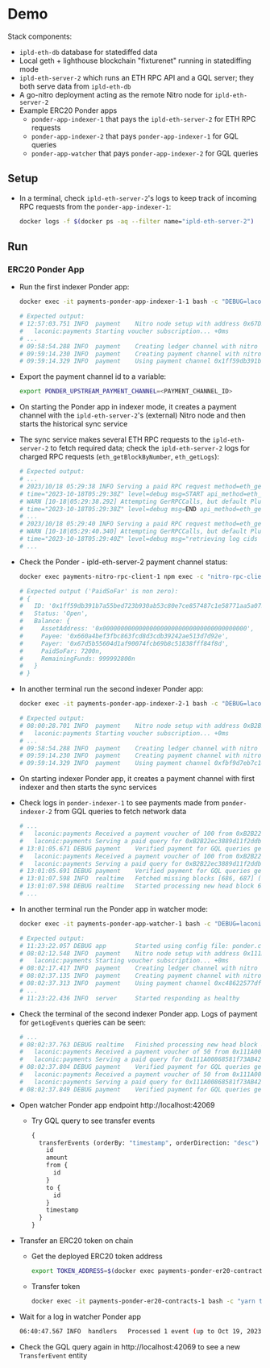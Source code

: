 # Demo

Stack components:
* `ipld-eth-db` database for statediffed data
* Local geth + lighthouse blockchain "fixturenet" running in statediffing mode
* `ipld-eth-server-2` which runs an ETH RPC API and a GQL server; they both serve data from `ipld-eth-db`
* A go-nitro deployment acting as the remote Nitro node for `ipld-eth-server-2`
* Example ERC20 Ponder apps
  * `ponder-app-indexer-1` that pays the `ipld-eth-server-2` for ETH RPC requests
  * `ponder-app-indexer-2` that pays `ponder-app-indexer-1` for GQL queries
  * `ponder-app-watcher` that pays `ponder-app-indexer-2` for GQL queries

## Setup

* In a terminal, check `ipld-eth-server-2`'s logs to keep track of incoming RPC requests from the `ponder-app-indexer-1`:

  ```bash
  docker logs -f $(docker ps -aq --filter name="ipld-eth-server-2")
  ```

## Run

### ERC20 Ponder App

* Run the first indexer Ponder app:

  ```bash
  docker exec -it payments-ponder-app-indexer-1-1 bash -c "DEBUG=laconic:payments pnpm start"

  # Expected output:
  # 12:57:03.751 INFO  payment    Nitro node setup with address 0x67D5b55604d1aF90074FcB69b8C51838FFF84f8d
  #   laconic:payments Starting voucher subscription... +0ms
  # ...
  # 09:58:54.288 INFO  payment    Creating ledger channel with nitro node 0x660a4bEF3fbC863Fcd8D3CDB39242aE513d7D92e ...
  # 09:59:14.230 INFO  payment    Creating payment channel with nitro node 0x660a4bEF3fbC863Fcd8D3CDB39242aE513d7D92e ...
  # 09:59:14.329 INFO  payment    Using payment channel 0x1ff59db391b7a55bed723b930ab53c80e7ce857487c1e58771aa5a0737d71625
  ```

* Export the payment channel id to a variable:

  ```bash
  export PONDER_UPSTREAM_PAYMENT_CHANNEL=<PAYMENT_CHANNEL_ID>
  ```

* On starting the Ponder app in indexer mode, it creates a payment channel with the `ipld-eth-server-2`'s (external) Nitro node and then starts the historical sync service

* The sync service makes several ETH RPC requests to the `ipld-eth-server-2` to fetch required data; check the `ipld-eth-server-2` logs for charged RPC requests (`eth_getBlockByNumber`, `eth_getLogs`):

  ```bash
  # Expected output:
  # ...
  # 2023/10/18 05:29:38 INFO Serving a paid RPC request method=eth_getBlockByNumber cost=50 sender=0x67D5b55604d1aF90074FcB69b8C51838FFF84f8d
  # time="2023-10-18T05:29:38Z" level=debug msg=START api_method=eth_getBlockByNumber api_params="[latest true]" api_reqid=0 conn="172.26.0.19:42306" user_id= uuid=54992dc3-6d77-11ee-9ede-0242ac1a000f
  # WARN [10-18|05:29:38.292] Attempting GerRPCCalls, but default PluginLoader has not been initialized
  # time="2023-10-18T05:29:38Z" level=debug msg=END api_method=eth_getBlockByNumber api_params="[latest true]" api_reqid=0 conn="172.26.0.19:42306" duration=22 user_id= uuid=54992dc3-6d77-11ee-9ede-0242ac1a000f
  # ...
  # 2023/10/18 05:29:40 INFO Serving a paid RPC request method=eth_getLogs cost=50 sender=0x67D5b55604d1aF90074FcB69b8C51838FFF84f8d
  # WARN [10-18|05:29:40.340] Attempting GerRPCCalls, but default PluginLoader has not been initialized
  # time="2023-10-18T05:29:40Z" level=debug msg="retrieving log cids for receipt ids"
  # ...
  ```

* Check the Ponder - ipld-eth-server-2 payment channel status:

  ```bash
  docker exec payments-nitro-rpc-client-1 npm exec -c "nitro-rpc-client get-payment-channel $PONDER_UPSTREAM_PAYMENT_CHANNEL -s false -h go-nitro -p 4006"

  # Expected output ('PaidSoFar' is non zero):
  # {
  #   ID: '0x1ff59db391b7a55bed723b930ab53c80e7ce857487c1e58771aa5a0737d71625',
  #   Status: 'Open',
  #   Balance: {
  #     AssetAddress: '0x0000000000000000000000000000000000000000',
  #     Payee: '0x660a4bef3fbc863fcd8d3cdb39242ae513d7d92e',
  #     Payer: '0x67d5b55604d1af90074fcb69b8c51838fff84f8d',
  #     PaidSoFar: 7200n,
  #     RemainingFunds: 999992800n
  #   }
  # }
  ```

* In another terminal run the second indexer Ponder app:

  ```bash
  docker exec -it payments-ponder-app-indexer-2-1 bash -c "DEBUG=laconic:payments pnpm start"

  # Expected output:
  # 08:00:28.701 INFO  payment    Nitro node setup with address 0xB2B22ec3889d11f2ddb1A1Db11e80D20EF367c01
  #   laconic:payments Starting voucher subscription... +0ms
  # ...
  # 09:58:54.288 INFO  payment    Creating ledger channel with nitro node 0x67D5b55604d1aF90074FcB69b8C51838FFF84f8d ...
  # 09:59:14.230 INFO  payment    Creating payment channel with nitro node 0x67D5b55604d1aF90074FcB69b8C51838FFF84f8d ...
  # 09:59:14.329 INFO  payment    Using payment channel 0xfbf9d7eb7c18446883c7f57f4c94db5607f414a224b3e921c787db07371d2a70
  ```

* On starting indexer Ponder app, it creates a payment channel with first indexer and then starts the sync services

* Check logs in `ponder-indexer-1` to see payments made from `ponder-indexer-2` from GQL queries to fetch network data

  ```bash
  # ...
  #   laconic:payments Received a payment voucher of 100 from 0xB2B22ec3889d11f2ddb1A1Db11e80D20EF367c01 +23ms
  #   laconic:payments Serving a paid query for 0xB2B22ec3889d11f2ddb1A1Db11e80D20EF367c01 +0ms
  # 13:01:05.671 DEBUG payment    Verified payment for GQL queries getEthLogs
  #   laconic:payments Received a payment voucher of 100 from 0xB2B22ec3889d11f2ddb1A1Db11e80D20EF367c01 +20ms
  #   laconic:payments Serving a paid query for 0xB2B22ec3889d11f2ddb1A1Db11e80D20EF367c01 +0ms
  # 13:01:05.691 DEBUG payment    Verified payment for GQL queries getEthBlock
  # 13:01:07.598 INFO  realtime   Fetched missing blocks [686, 687] (network=fixturenet)
  # 13:01:07.598 DEBUG realtime   Started processing new head block 686 (network=fixturenet)
  # ...
  ```

* In another terminal run the Ponder app in watcher mode:

  ```bash
  docker exec -it payments-ponder-app-watcher-1 bash -c "DEBUG=laconic:payments pnpm start"

  # Expected output:
  # 11:23:22.057 DEBUG app        Started using config file: ponder.config.ts
  # 08:02:12.548 INFO  payment    Nitro node setup with address 0x111A00868581f73AB42FEEF67D235Ca09ca1E8db
  #   laconic:payments Starting voucher subscription... +0ms
  # 08:02:17.417 INFO  payment    Creating ledger channel with nitro node 0xB2B22ec3889d11f2ddb1A1Db11e80D20EF367c01 ...
  # 08:02:37.135 INFO  payment    Creating payment channel with nitro node 0xB2B22ec3889d11f2ddb1A1Db11e80D20EF367c01 ...
  # 08:02:37.313 INFO  payment    Using payment channel 0xc48622577dfa389283beb19ed946274eb034587d72e61445dc997304be671f1a
  # ...
  # 11:23:22.436 INFO  server     Started responding as healthy
  ```

* Check the terminal of the second indexer Ponder app. Logs of payment for `getLogEvents` queries can be seen:

  ```bash
  # ...
  # 08:02:37.763 DEBUG realtime   Finished processing new head block 89 (network=fixturenet)
  #   laconic:payments Received a payment voucher of 50 from 0x111A00868581f73AB42FEEF67D235Ca09ca1E8db +444ms
  #   laconic:payments Serving a paid query for 0x111A00868581f73AB42FEEF67D235Ca09ca1E8db +1ms
  # 08:02:37.804 DEBUG payment    Verified payment for GQL queries getLogEvents
  #   laconic:payments Received a payment voucher of 50 from 0x111A00868581f73AB42FEEF67D235Ca09ca1E8db +45ms
  #   laconic:payments Serving a paid query for 0x111A00868581f73AB42FEEF67D235Ca09ca1E8db +0ms
  # 08:02:37.849 DEBUG payment    Verified payment for GQL queries getLogEvents
  ```

* Open watcher Ponder app endpoint http://localhost:42069

  * Try GQL query to see transfer events
    
    ```graphql
    {
      transferEvents (orderBy: "timestamp", orderDirection: "desc") {
        id
        amount
        from {
          id
        }
        to {
          id
        }
        timestamp
      }
    }
    ```

* Transfer an ERC20 token on chain

  * Get the deployed ERC20 token address

    ```bash
    export TOKEN_ADDRESS=$(docker exec payments-ponder-er20-contracts-1 jq -r '.address' ./deployment/erc20-address.json)
    ```
  
  * Transfer token
  
    ```bash
    docker exec -it payments-ponder-er20-contracts-1 bash -c "yarn token:transfer:docker --token ${TOKEN_ADDRESS} --to 0xe22AD83A0dE117bA0d03d5E94Eb4E0d80a69C62a --amount 5000"
    ```

* Wait for a log in watcher Ponder app

  ```bash
  06:40:47.567 INFO  handlers   Processed 1 event (up to Oct 19, 2023)
  ```

* Check the GQL query again in http://localhost:42069 to see a new `TransferEvent` entity
